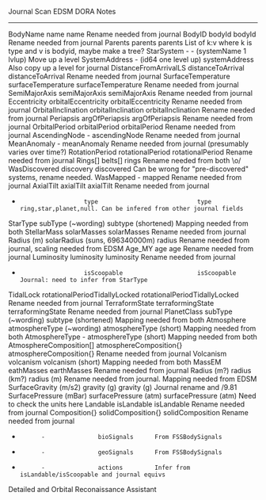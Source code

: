 Journal Scan            EDSM                            DORA                    Notes
------------            ----                            ----                    -----
BodyName                name                            name                    Rename needed from journal
BodyID                  bodyId                          bodyId			Rename needed from journal
Parents                 parents                         parents                 List of k:v where k is type and v is bodyid, maybe make a tree?
StarSystem              -                               - (systemName 1 lvlup)  Move up a level
SystemAddress           - (id64 one level up)           systemAddress           Also copy up a level for journal
DistanceFromArrivalLS   distanceToArrival               distanceToArrival       Rename needed from journal
SurfaceTemperature      surfaceTemperature              surfaceTemperature      Rename needed from journal
SemiMajorAxis           semiMajorAxis                   semiMajorAxis           Rename needed from journal
Eccentricity            orbitalEccentricity             orbitalEccentricity     Rename needed from journal
OrbitalInclination      orbitalInclination              orbitalInclination      Rename needed from journal
Periapsis               argOfPeriapsis                  argOfPeriapsis          Rename needed from journal
OrbitalPeriod           orbitalPeriod                   orbitalPeriod           Rename needed from journal
AscendingNode           -                               ascendingNode           Rename needed from journal
MeanAnomaly             -                               meanAnomaly             Rename needed from journal (presumably varies over time?)
RotationPeriod          rotationalPeriod                rotationalPeriod        Rename needed from journal
Rings[]                 belts[]                         rings                   Rename needed from both \o/
WasDiscovered           discovery                       discovered              Can be wrong for "pre-discovered" systems, rename needed.
WasMapped               -                               mapped                  Rename needed from journal
AxialTilt               axialTilt                       axialTilt               Rename needed from journal
-                       type                            type                    ring,star,planet,null. Can be infered from other journal fields

StarType                subType (~wording)              subtype (shortened)     Mapping needed from both
StellarMass             solarMasses                     solarMasses             Rename needed from journal
Radius (m)              solarRadius (suns, 696340000m)  radius             	Rename needed from journal, scaling needed from EDSM
Age_MY                  age                             age                     Rename needed from journal
Luminosity              luminosity                      luminosity              Rename needed from journal
-                       isScoopable                     isScoopable             Journal: need to infer from StarType

TidalLock               rotationalPeriodTidallyLocked   rotationalPeriodTidallyLocked
                                                                                Rename needed from journal
TerraformState          terraformingState               terraformingState       Rename needed from journal
PlanetClass             subType (~wording)              subtype (shortened)     Mapping needed from both
Atmosphere              atmosphereType (~wording)       atmosphereType (short)  Mapping needed from both
AtmosphereType          -                               atmosphereType (short)  Mapping needed from both
AtmosphereComposition[] atmosphereComposition{}         atmosphereComposition{} Rename needed from journal
Volcanism               volcanism                       volcanism (short)       Mapping needed from both
MassEM                  eathMasses                      earthMasses             Rename needed from journal
Radius (m?)             radius (km?)                    radius (m)              Rename needed from journal. Mapping needed from EDSM
SurfaceGravity (m/s2)   gravity (g)                     gravity (g)             Journal rename and /9.81
SurfacePressure (mBar)  surfacePressure (atm)           surfacePressure (atm)   Need to check the units here
Landable                isLandable                      isLandable              Rename needed from journal
Composition{}           solidComposition{}              solidComposition        Rename needed from journal
-			-				bioSignals		From FSSBodySignals
-			-				geoSignals		From FSSBodySignals
-			-				actions			Infer from isLandable/isScoopable and journal equivs

Detailed and Orbital Reconaissance Assistant
